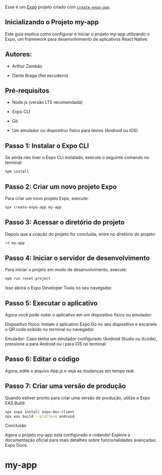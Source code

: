 Esse é um [Expo](https://expo.dev) projeto criado com [`create-expo-app`](https://www.npmjs.com/package/create-expo-app).

## Inicializando o Projeto my-app

Este guia explica como configurar e iniciar o projeto my-app utilizando o Expo, um framework para desenvolvimento de aplicativos React Native.

## Autores:

- Arthur Zambão

- Dante Braga (fiel escudeiro)

## Pré-requisitos

- Node.js (versão LTS recomendada)

- Expo CLI

- Git

- Um emulador ou dispositivo físico para testes (Android ou iOS)

## Passo 1: Instalar o Expo CLI

Se ainda não tiver o Expo CLI instalado, execute o seguinte comando no terminal:

   ```bash
   npm install
   ```

## Passo 2: Criar um novo projeto Expo

Para criar um novo projeto Expo, execute:

```bash
npx create-expo-app my-app
```

## Passo 3: Acessar o diretório do projeto

Depois que a criação do projeto for concluída, entre no diretório do projeto:

```bash
cd my-app
```

## Passo 4: Iniciar o servidor de desenvolvimento

Para iniciar o projeto em modo de desenvolvimento, execute:

```bash
npm run reset-project
```

Isso abrirá o Expo Developer Tools no seu navegador.

## Passo 5: Executar o aplicativo

Agora você pode rodar o aplicativo em um dispositivo físico ou emulador:

Dispositivo físico: Instale o aplicativo Expo Go no seu dispositivo e escaneie o QR code exibido no terminal ou navegador.

Emulador: Caso tenha um emulador configurado (Android Studio ou Xcode), pressione a para Android ou i para iOS no terminal.

## Passo 6: Editar o código

Agora, edite o arquivo App.js e veja as mudanças em tempo real.

## Passo 7: Criar uma versão de produção

Quando estiver pronto para criar uma versão de produção, utilize o Expo EAS Build:

```bash
npx expo install expo-dev-client
npx eas build --platform android
```

Conclusão

Agora o projeto my-app está configurado e rodando! Explore a documentação oficial para mais detalhes sobre funcionalidades avançadas: Expo Docs.

# my-app
